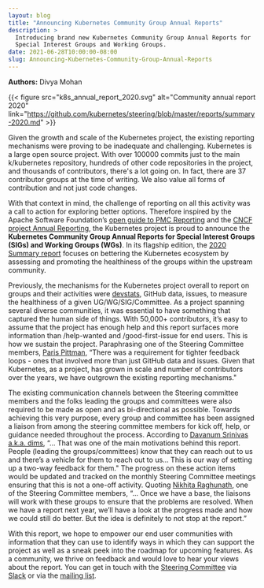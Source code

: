```yaml
---
layout: blog
title: "Announcing Kubernetes Community Group Annual Reports"
description: >
  Introducing brand new Kubernetes Community Group Annual Reports for
  Special Interest Groups and Working Groups.
date: 2021-06-28T10:00:00-08:00
slug: Announcing-Kubernetes-Community-Group-Annual-Reports
---
```


**Authors:** Divya Mohan

{{< figure src="k8s_annual_report_2020.svg" alt="Community annual report 2020" link="https://github.com/kubernetes/steering/blob/master/reports/summary-2020.md" >}}

Given the growth and scale of the Kubernetes project, the existing reporting mechanisms were proving to be inadequate and challenging.
Kubernetes is a large open source project. With over 100000 commits just to the main k/kubernetes repository, hundreds of other code
repositories in the project, and thousands of contributors, there's a lot going on. In fact, there are 37 contributor groups at the time of
writing. We also value all forms of contribution and not just code changes.

With that context in mind, the challenge of reporting on all this activity was a call to action for exploring better options. Therefore
inspired by the Apache Software Foundation’s [open guide to PMC Reporting](https://www.apache.org/foundation/board/reporting) and the
[CNCF project Annual Reporting](https://www.cncf.io/cncf-annual-report-2020/), the Kubernetes project is proud to announce the 
**Kubernetes Community Group Annual Reports for Special Interest Groups (SIGs) and Working Groups (WGs)**. In its flagship edition, 
the [2020 Summary report](https://github.com/kubernetes/steering/blob/master/reports/summary-2020.md) focuses on bettering the 
Kubernetes ecosystem by assessing and promoting the healthiness of the groups within the upstream community. 

Previously, the mechanisms for the Kubernetes project overall to report on groups and their activities were 
[devstats](https://k8s.devstats.cncf.io/), GitHub data, issues, to measure the healthiness of a given UG/WG/SIG/Committee. As a 
project spanning several diverse communities, it was essential to have something that captured the human side of things. With 50,000+
contributors, it’s easy to assume that the project has enough help and this report surfaces more information than /help-wanted and 
/good-first-issue for end users. This is how we sustain the project. Paraphrasing one of the Steering Committee members, 
[Paris Pittman](https://github.com/parispittman), “There was a requirement for tighter feedback loops - ones that involved more than just
GitHub data and issues. Given that Kubernetes, as a project, has grown in scale and number of contributors over the years, we have 
outgrown the existing reporting mechanisms."

The existing communication channels between the Steering committee members and the folks leading the groups and committees were also required
to be made as open and as bi-directional as possible. Towards achieving this very purpose, every group and committee has been assigned a
liaison from among the steering committee members for kick off, help, or guidance needed throughout the process. According to 
[Davanum Srinivas a.k.a. dims](https://github.com/dims), “... That was one of the main motivations behind this report. People (leading the
groups/committees) know that they can reach out to us and there’s a vehicle for them to reach out to us… This is our way of setting up a
two-way feedback for them." The progress on these action items would be updated and tracked on the monthly Steering Committee meetings
ensuring that this is not a one-off activity. Quoting [Nikhita Raghunath](https://github.com/nikhita), one of the Steering Committee members,
“... Once we have a base, the liaisons will work with these groups to ensure that the problems are resolved. When we have a report next year, 
we’ll have a look at the progress made and how we could still do better. But the idea is definitely to not stop at the report.”

With this report, we hope to empower our end user communities with information that they can use to identify ways in which they can support
the project as well as a sneak peek into the roadmap for upcoming features. As a community, we thrive on feedback and would love to hear your
views about the report. You can get in touch with the [Steering Committee](https://github.com/kubernetes/steering#contact) via 
[Slack](https://kubernetes.slack.com/messages/steering-committee) or via the [mailing list](steering@kubernetes.io).
